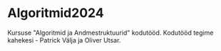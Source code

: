 # Algoritmid2024
Kursuse "Algoritmid ja Andmestruktuurid" kodutööd.
Kodutööd tegime kahekesi - Patrick Välja ja Oliver Utsar.
